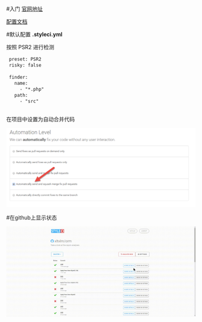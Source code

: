 #入门
[官网地址](https://styleci.io/)

[配置文档](https://styleci.readme.io/docs/configuration)

#默认配置 **.styleci.yml**

按照 PSR2 进行检测

```
 preset: PSR2
 risky: false
 
 finder:
   name:
     - "*.php"
   path:
     - "src"
     
```

在项目中设置为自动合并代码

![](自动合并代码.png)

#在github上显示状态

![](显示状态.gif)